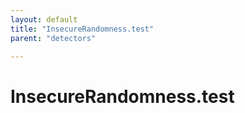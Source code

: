 ```yaml
---
layout: default
title: "InsecureRandomness.test"
parent: "detectors"

---
```

# InsecureRandomness.test
